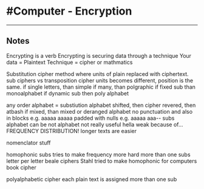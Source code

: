 # #Computer - Encryption
---
## Notes
Encrypting is a verb
Encrypting is securing data through a technique
Your data = Plaintext
Technique = cipher or mathmatics

Substitution cipher
method where units of plain replaced with ciphertext.
sub ciphers vs transposition cipher
units becomes different, position is the same.
if single letters, than simple
if many, than polgraphic
if fixed sub than monoalphabet
if dynamic sub then poly alphabet

any order alphabet = substiution alphabet
shifted, then cipher
revered, then atbash
if mixed, than mixed or deranged alphabet
no punctuation and also in blocks
e.g.
aaaaa aaaaa
padded with nulls e.g.
aaaaa aaa--
subs alphabet can be not alphabet
not really useful
hella weak
because of... FREQUENCY DISTRIBUTION!
longer texts are easier

nomenclator stuff

homophonic subs
tries to make frequency more hard
more than one subs letter per letter
beale ciphers
Stahl tried to make homophonic for computers
book cipher

polyalphabetic cipher
each plain text is assigned more than one sub
